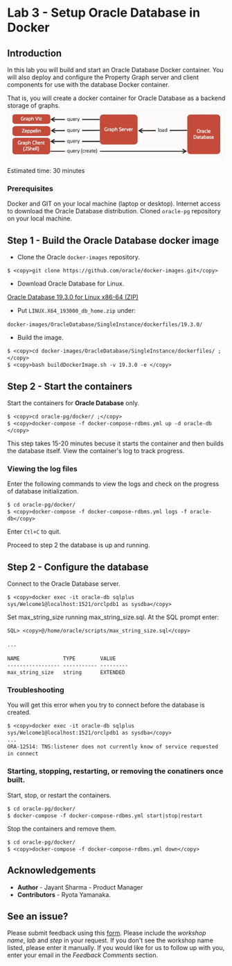 # Lab 3 - Setup Oracle Database in Docker

## Introduction

In this lab you will build and start an Oracle Database Docker container. You will also deploy and configure the Property Graph server and client components for use with the database Docker container. 

That is, you will create a docker container for Oracle Database as a backend storage of graphs.
![](images/build_docker.jpg)

Estimated time: 30 minutes

### Prerequisites
Docker and GIT on your local machine (laptop or desktop).
Internet access to download the Oracle Database distribution.
Cloned `oracle-pg` repository on your local machine.

## Step 1 - Build the Oracle Database docker image 

- Clone the Oracle `docker-images` repository.

```
$ <copy>git clone https://github.com/oracle/docker-images.git</copy>
```

- Download Oracle Database for Linux.

[Oracle Database 19.3.0 for Linux x86-64 (ZIP)](https://www.oracle.com/database/technologies/oracle-database-software-downloads.html)

- Put `LINUX.X64_193000_db_home.zip` under:

 `docker-images/OracleDatabase/SingleInstance/dockerfiles/19.3.0/`

- Build the image.

```
$ <copy>cd docker-images/OracleDatabase/SingleInstance/dockerfiles/ ;</copy>
$ <copy>bash buildDockerImage.sh -v 19.3.0 -e </copy>
```

## Step 2 - Start the containers


Start the containers for **Oracle Database** only.

```
$ <copy>cd oracle-pg/docker/ ;</copy>
$ <copy>docker-compose -f docker-compose-rdbms.yml up -d oracle-db </copy>
```

This step takes 15-20 minutes becuse it starts the container and then builds the database itself. View the container's log to track progress. 

### Viewing the log files
Enter the following commands to view the logs and check on the progress of database initialization.

```
$ cd oracle-pg/docker/
$ <copy>docker-compose -f docker-compose-rdbms.yml logs -f oracle-db</copy>
```

Enter `Ctl+C` to quit.

Proceed to step 2 the database is up and running.

## Step 2 - Configure the database

Connect to the Oracle Database server.

```    
$ <copy>docker exec -it oracle-db sqlplus sys/Welcome1@localhost:1521/orclpdb1 as sysdba</copy>
```

Set max\_string\_size running max\_string\_size.sql. At the SQL prompt enter:

```
SQL> <copy>@/home/oracle/scripts/max_string_size.sql</copy>

...

NAME              TYPE        VALUE
----------------- ----------- ---------
max_string_size   string      EXTENDED
```

### Troubleshooting
You will get this error when you try to connect before the database is created.

```
$ <copy>docker exec -it oracle-db sqlplus sys/Welcome1@localhost:1521/orclpdb1 as sysdba</copy>
...
ORA-12514: TNS:listener does not currently know of service requested in connect
```

### Starting, stopping, restarting, or removing the conatiners once built.

Start, stop, or restart the containers.

```
$ cd oracle-pg/docker/
$ docker-compose -f docker-compose-rdbms.yml start|stop|restart
```

Stop the containers and remove them.

```
$ cd oracle-pg/docker/
$ <copy>docker-compose -f docker-compose-rdbms.yml down</copy>
```


## Acknowledgements ##

- **Author** - Jayant Sharma - Product Manager 
- **Contributors** - Ryota Yamanaka.

## See an issue?
Please submit feedback using this [form](https://apexapps.oracle.com/pls/apex/f?p=133:1:::::P1_FEEDBACK:1). Please include the *workshop name*, *lab* and *step* in your request.  If you don't see the workshop name listed, please enter it manually. If you would like for us to follow up with you, enter your email in the *Feedback Comments* section.



